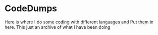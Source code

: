 # CodeDumps
Here is where I do some coding with different languages and Put them in here. This just an archive of what I have been doing

